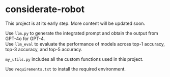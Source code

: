 # considerate-robot
This project is at its early step. More content will be updated soon.  


Use `llm.py` to generate the integrated prompt and obtain the output from GPT-4o for GPT-4.  
Use `llm_eval` to evaluate the performance of models across top-1 accuracy, top-3 accuracy, and top-5 accuracy.  

`my_utils.py` includes all the custom functions used in this project.


Use `requirements.txt` to install the required environment.


